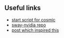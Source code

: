 ## Useful links

- [start script for cosmic](https://github.com/pop-os/cosmic-session/blob/32f229986b5c8532e33701899186dd0043431435/data/start-cosmic)
- [sway-nvidia repo](https://github.com/crispyricepc/sway-nvidia)
- [post which inspired this](https://man.sr.ht/~kennylevinsen/greetd/#how-to-set-xdg_session_typewayland)